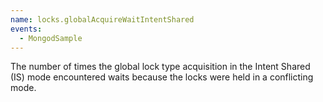 ```yaml
---
name: locks.globalAcquireWaitIntentShared
events:
  - MongodSample
---
```


The number of times the global lock type acquisition in the Intent Shared (IS) mode encountered waits because the locks were held in a conflicting mode.